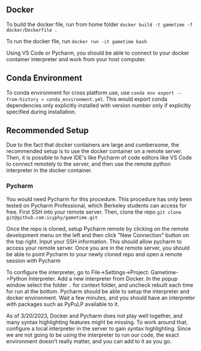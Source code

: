 


## Docker
To build the docker file, run from home folder `docker build -t gametime -f docker/Dockerfile .`

To run the docker file, run `docker run -it gametime bash`

Using VS Code or Pycharm, you should be able to connect to your docker container interpreter and work from 
your host computer. 

## Conda Environment
To conda environment for cross platform use, use `conda env export --from-history > conda_environment.yml`.
This would export conda dependencies only explicitly installed with version number only if explicitly specified during installation. 

## Recommended Setup
Due to the fact that docker containers are large and cumbersome, the recommended setup is to use the docker container on a remote server. 
Then, it is possible to have IDE's like Pycharm of code editors like VS Code to connect remotely to the server, and then 
use the remote python interpreter in the docker container. 

### Pycharm
You would need Pycharm for this procedure. This procedure has only been tested on Pycharm Professional, which Berkeley 
students can access for free. First SSH into your remote server. Then, clone the repo 
`git clone git@github.com:icyphy/gametime.git`

Once the repo is cloned, setup Pycharm remote by clicking on the remote development menu on the left and then click "New Connection" 
button on the top right. Input your SSH information. This should allow pycharm to access your remote server. Once you are in 
the remote server, you should be able to point Pycharm to your newly cloned repo and open a remote session with Pycharm

To configure the interpreter, go to File->Settings->Project: Gametime->Python Interpreter. Add a new interpreter from
Docker. In the popup window select the folder `.` for context folder, and uncheck rebuilt each time for run at the bottom. 
Pycharm should be able to setup the interpreter and docker environment. Wait a few minutes, and you should have an interpreter
with packages such as PyPuLP available to it. 

As of 3/20/2023, Docker and Pycharm does not play well together, and many 
syntax highlighting features might be missing. To work around that, configure a local interpreter in the server
to gain syntax highlighting. Since we are not going to be using the interpreter to run our code, the exact environment
doesn't really matter, and you can add to it as you go. 

